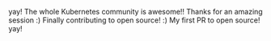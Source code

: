 yay! The whole Kubernetes community is awesome!! Thanks for an amazing session :) Finally contributing to open source! :) My first PR to open source! yay!
